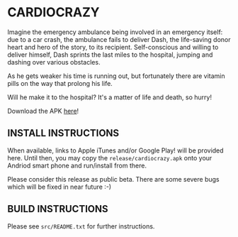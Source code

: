 # CARDIOCRAZY

Imagine the emergency ambulance being involved in an emergency itself: due to
a car crash, the ambulance fails to deliver Dash, the life-saving donor heart
and hero of the story, to its recipient. Self-conscious and willing to deliver
himself, Dash sprints the last miles to the hospital, jumping and dashing over
various obstacles.

As he gets weaker his time is running out, but fortunately there are vitamin
pills on the way that prolong his life.

Will he make it to the hospital? It's a matter of life and death, so hurry!

Download the APK [here](https://drive.google.com/open?id=1Ry6_dGKyAngmmyFuWvyh8ZVqZs2dufBj)!

## INSTALL INSTRUCTIONS

When available, links to Apple iTunes and/or Google Play! will be provided
here. Until then, you may copy the `release/cardiocrazy.apk` onto your
Andriod smart phone and run/install from there.

Please consider this release as public beta. There are some severe bugs which
will be fixed in near future :-)


## BUILD INSTRUCTIONS

Please see `src/README.txt` for further instructions.
